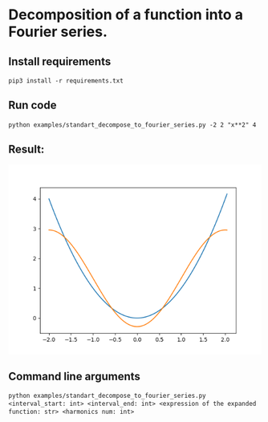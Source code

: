 # Decomposition of a function into a Fourier series.

## Install requirements
```
pip3 install -r requirements.txt
```

## Run code

```
python examples/standart_decompose_to_fourier_series.py -2 2 "x**2" 4
```

## Result:

![Alt text](img/readme_example.png)

## Command line arguments
```
python examples/standart_decompose_to_fourier_series.py <interval_start: int> <interval_end: int> <expression of the expanded function: str> <harmonics num: int>
```
